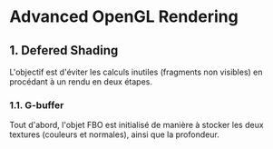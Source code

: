 # Advanced OpenGL Rendering

## 1. Defered Shading

L'objectif est d'éviter les calculs inutiles (fragments non visibles) en procédant à un rendu en deux étapes.

### 1.1. G-buffer

Tout d'abord, l'objet FBO est initialisé de manière à stocker les deux textures (couleurs et normales), ainsi que la profondeur.

